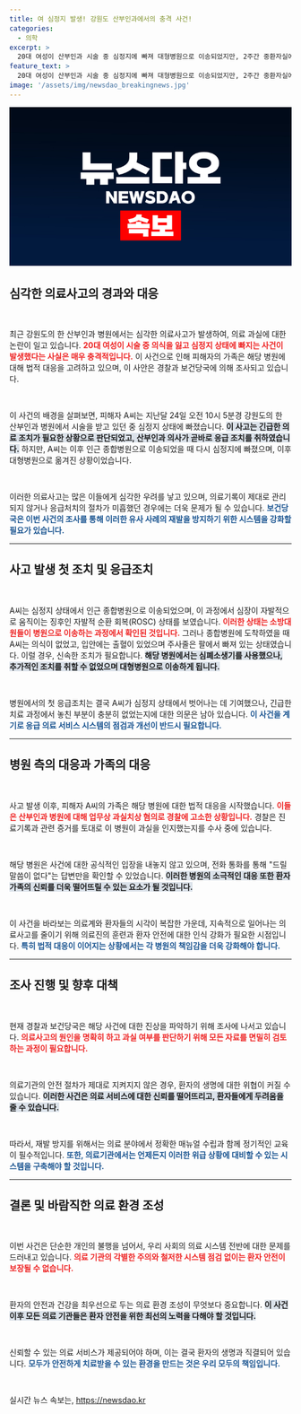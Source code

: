 ```yaml
---
title: 여 심정지 발생! 강원도 산부인과에서의 충격 사건!
categories:
  - 의학
excerpt: >
  20대 여성이 산부인과 시술 중 심정지에 빠져 대형병원으로 이송되었지만, 2주간 중환자실에 입원 중. 가족은 의료과실로 병원을 고소하며 경찰 수사가 진행되고 있다. 사건의 진실은 과연 무엇일까?
feature_text: >
  20대 여성이 산부인과 시술 중 심정지에 빠져 대형병원으로 이송되었지만, 2주간 중환자실에 입원 중. 가족은 의료과실로 병원을 고소하며 경찰 수사가 진행되고 있다. 사건의 진실은 과연 무엇일까?
image: '/assets/img/newsdao_breakingnews.jpg'
---
```


<p><img src="/assets/img/newsdao_breakingnews.jpg" alt="ranknews 속보" /></p>

<h2 data-ke-size="size26">심각한 의료사고의 경과와 대응</h2>

<p data-ke-size="size16">&nbsp;</p>

<p>최근 강원도의 한 산부인과 병원에서는 심각한 의료사고가 발생하여, 의료 과실에 대한 논란이 일고 있습니다. <b><span style="color: #ee2323;">20대 여성이 시술 중 의식을 잃고 심정지 상태에 빠지는 사건이 발생했다는 사실은 매우 충격적입니다.</span></b> 이 사건으로 인해 피해자의 가족은 해당 병원에 대해 법적 대응을 고려하고 있으며, 이 사안은 경찰과 보건당국에 의해 조사되고 있습니다. </p>

<p data-ke-size="size16">&nbsp;</p>

<p>이 사건의 배경을 살펴보면, 피해자 A씨는 지난달 24일 오전 10시 5분경 강원도의 한 산부인과 병원에서 시술을 받고 있던 중 심정지 상태에 빠졌습니다. <b><span style="background-color: #21538527;">이 사고는 긴급한 의료 조치가 필요한 상황으로 판단되었고, 산부인과 의사가 곧바로 응급 조치를 취하였습니다.</span></b> 하지만, A씨는 이후 인근 종합병원으로 이송되었을 때 다시 심정지에 빠졌으며, 이후 대형병원으로 옮겨진 상황이었습니다. </p>

<p data-ke-size="size16">&nbsp;</p>

<p>이러한 의료사고는 많은 이들에게 심각한 우려를 낳고 있으며, 의료기록이 제대로 관리되지 않거나 응급처치의 절차가 미흡했던 경우에는 더욱 문제가 될 수 있습니다. <b><span style="color: #1a5490;">보건당국은 이번 사건의 조사를 통해 이러한 유사 사례의 재발을 방지하기 위한 시스템을 강화할 필요가 있습니다.</span></b></p>

<hr>

<h2 data-ke-size="size26">사고 발생 첫 조치 및 응급조치</h2>

<p data-ke-size="size16">&nbsp;</p>

<p>A씨는 심정지 상태에서 인근 종합병원으로 이송되었으며, 이 과정에서 심장이 자발적으로 움직이는 징후인 자발적 순환 회복(ROSC) 상태를 보였습니다. <b><span style="color: #ee2323;">이러한 상태는 소방대원들이 병원으로 이송하는 과정에서 확인된 것입니다.</span></b> 그러나 종합병원에 도착하였을 때 A씨는 의식이 없었고, 입안에는 출혈이 있었으며 주사줄은 팔에서 빠져 있는 상태였습니다. 이럴 경우, 신속한 조치가 필요합니다. <b><span style="background-color: #21538527;">해당 병원에서는 심폐소생기를 사용했으나, 추가적인 조치를 취할 수 없었으며 대형병원으로 이송하게 됩니다.</span></b> </p>

<p data-ke-size="size16">&nbsp;</p>

<p>병원에서의 첫 응급조치는 결국 A씨가 심정지 상태에서 벗어나는 데 기여했으나, 긴급한 치료 과정에서 놓친 부분이 충분히 없었는지에 대한 의문은 남아 있습니다. <b><span style="color: #1a5490;">이 사건을 계기로 응급 의료 서비스 시스템의 점검과 개선이 반드시 필요합니다.</span></b></p>

<hr>

<h2 data-ke-size="size26">병원 측의 대응과 가족의 대응</h2>

<p data-ke-size="size16">&nbsp;</p>

<p>사고 발생 이후, 피해자 A씨의 가족은 해당 병원에 대한 법적 대응을 시작했습니다. <b><span style="color: #ee2323;">이들은 산부인과 병원에 대해 업무상 과실치상 혐의로 경찰에 고소한 상황입니다.</span></b> 경찰은 진료기록과 관련 증거를 토대로 이 병원이 과실을 인지했는지를 수사 중에 있습니다. </p>

<p data-ke-size="size16">&nbsp;</p>

<p>해당 병원은 사건에 대한 공식적인 입장을 내놓지 않고 있으며, 전화 통화를 통해 "드릴 말씀이 없다"는 답변만을 확인할 수 있었습니다. <b><span style="background-color: #21538527;">이러한 병원의 소극적인 대응 또한 환자 가족의 신뢰를 더욱 떨어뜨릴 수 있는 요소가 될 것입니다.</span></b> </p>

<p data-ke-size="size16">&nbsp;</p>

<p>이 사건을 바라보는 의료계와 환자들의 시각이 복잡한 가운데, 지속적으로 일어나는 의료사고를 줄이기 위해 의료진의 훈련과 환자 안전에 대한 인식 강화가 필요한 시점입니다. <b><span style="color: #1a5490;">특히 법적 대응이 이어지는 상황에서는 각 병원의 책임감을 더욱 강화해야 합니다.</span></b></p>

<hr>

<h2 data-ke-size="size26">조사 진행 및 향후 대책</h2>

<p data-ke-size="size16">&nbsp;</p>

<p>현재 경찰과 보건당국은 해당 사건에 대한 진상을 파악하기 위해 조사에 나서고 있습니다. <b><span style="color: #ee2323;">의료사고의 원인을 명확히 하고 과실 여부를 판단하기 위해 모든 자료를 면밀히 검토하는 과정이 필요합니다.</span></b> </p>

<p data-ke-size="size16">&nbsp;</p>

<p>의료기관의 안전 절차가 제대로 지켜지지 않은 경우, 환자의 생명에 대한 위협이 커질 수 있습니다. <b><span style="background-color: #21538527;">이러한 사건은 의료 서비스에 대한 신뢰를 떨어뜨리고, 환자들에게 두려움을 줄 수 있습니다.</span></b> </p>

<p data-ke-size="size16">&nbsp;</p>

<p>따라서, 재발 방지를 위해서는 의료 분야에서 정확한 매뉴얼 수립과 함께 정기적인 교육이 필수적입니다. <b><span style="color: #1a5490;">또한, 의료기관에서는 언제든지 이러한 위급 상황에 대비할 수 있는 시스템을 구축해야 할 것입니다.</span></b></p>

<hr>

<h2 data-ke-size="size26">결론 및 바람직한 의료 환경 조성</h2>

<p data-ke-size="size16">&nbsp;</p>

<p>이번 사건은 단순한 개인의 불행을 넘어서, 우리 사회의 의료 시스템 전반에 대한 문제를 드러내고 있습니다. <b><span style="color: #ee2323;">의료 기관의 각별한 주의와 철저한 시스템 점검 없이는 환자 안전이 보장될 수 없습니다.</span></b></p>

<p data-ke-size="size16">&nbsp;</p>

<p>환자의 안전과 건강을 최우선으로 두는 의료 환경 조성이 무엇보다 중요합니다. <b><span style="background-color: #21538527;">이 사건 이후 모든 의료 기관들은 환자 안전을 위한 최선의 노력을 다해야 할 것입니다.</span></b> </p>

<p data-ke-size="size16">&nbsp;</p>

<p>신뢰할 수 있는 의료 서비스가 제공되어야 하며, 이는 결국 환자의 생명과 직결되어 있습니다. <b><span style="color: #1a5490;">모두가 안전하게 치료받을 수 있는 환경을 만드는 것은 우리 모두의 책임입니다.</span></b></p>

<p data-ke-size="size16">&nbsp;</p> 
실시간 뉴스 속보는, <a href="https://newsdao.kr" rel="dofollow">https://newsdao.kr</a>


